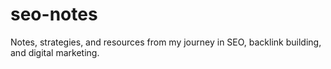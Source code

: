 # seo-notes
Notes, strategies, and resources from my journey in SEO, backlink building, and digital marketing.
